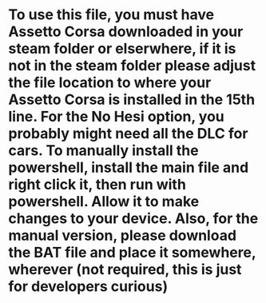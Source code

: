 # To use this file, you must have Assetto Corsa downloaded in your steam folder or elserwhere, if it is not in the steam folder please adjust the file location to where your Assetto Corsa is installed in the 15th line. For the No Hesi option, you probably might need all the DLC for cars. To manually install the powershell, install the main file and right click it, then run with powershell. Allow it to make changes to your device. Also, for the manual version, please download the BAT file and place it somewhere, wherever (not required, this is just for developers curious)

